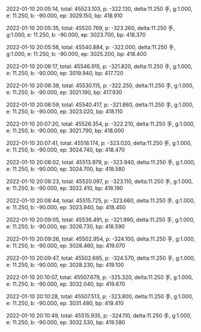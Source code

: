 2022-01-10 20:05:14, total: 45523.103, p: -322.130, delta:11.250 手, g:1.000, e: 11.250, b: -90.000, ep: 3029.150, bp: 418.910

2022-01-10 20:05:35, total: 45520.769, p: -323.260, delta:11.250 手, g:1.000, e: 11.250, b: -90.000, ep: 3023.700, bp: 418.370

2022-01-10 20:05:56, total: 45540.884, p: -322.000, delta:11.250 手, g:1.000, e: 11.250, b: -90.000, ep: 3025.200, bp: 418.400

2022-01-10 20:06:17, total: 45546.915, p: -321.820, delta:11.250 手, g:1.000, e: 11.250, b: -90.000, ep: 3019.940, bp: 417.720

2022-01-10 20:06:38, total: 45530.115, p: -322.250, delta:11.250 手, g:1.000, e: 11.250, b: -90.000, ep: 3021.190, bp: 417.930

2022-01-10 20:06:59, total: 45540.417, p: -321.860, delta:11.250 手, g:1.000, e: 11.250, b: -90.000, ep: 3023.020, bp: 418.110

2022-01-10 20:07:20, total: 45526.354, p: -322.210, delta:11.250 手, g:1.000, e: 11.250, b: -90.000, ep: 3021.790, bp: 418.000

2022-01-10 20:07:41, total: 45518.174, p: -323.020, delta:11.250 手, g:1.000, e: 11.250, b: -90.000, ep: 3024.740, bp: 418.470

2022-01-10 20:08:02, total: 45513.979, p: -323.940, delta:11.250 手, g:1.000, e: 11.250, b: -90.000, ep: 3024.700, bp: 418.580

2022-01-10 20:08:23, total: 45520.097, p: -323.110, delta:11.250 手, g:1.000, e: 11.250, b: -90.000, ep: 3022.410, bp: 418.190

2022-01-10 20:08:44, total: 45515.725, p: -323.660, delta:11.250 手, g:1.000, e: 11.250, b: -90.000, ep: 3023.940, bp: 418.450

2022-01-10 20:09:05, total: 45536.491, p: -321.990, delta:11.250 手, g:1.000, e: 11.250, b: -90.000, ep: 3026.730, bp: 418.590

2022-01-10 20:09:26, total: 45502.954, p: -324.100, delta:11.250 手, g:1.000, e: 11.250, b: -90.000, ep: 3028.460, bp: 419.070

2022-01-10 20:09:47, total: 45502.695, p: -324.570, delta:11.250 手, g:1.000, e: 11.250, b: -90.000, ep: 3028.230, bp: 419.100

2022-01-10 20:10:07, total: 45507.679, p: -325.320, delta:11.250 手, g:1.000, e: 11.250, b: -90.000, ep: 3032.040, bp: 419.670

2022-01-10 20:10:28, total: 45507.513, p: -323.800, delta:11.250 手, g:1.000, e: 11.250, b: -90.000, ep: 3031.480, bp: 419.410

2022-01-10 20:10:49, total: 45515.935, p: -324.110, delta:11.250 手, g:1.000, e: 11.250, b: -90.000, ep: 3032.530, bp: 419.580